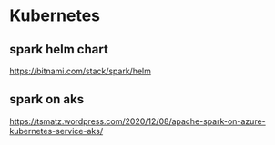 # Kubernetes

## spark helm chart
https://bitnami.com/stack/spark/helm

## spark on aks
https://tsmatz.wordpress.com/2020/12/08/apache-spark-on-azure-kubernetes-service-aks/
